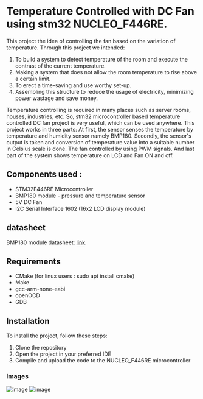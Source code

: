 # Temperature Controlled with DC Fan using stm32 NUCLEO_F446RE.

This project  the idea of controlling the fan based on the variation of temperature. Through this project we intended:

1. To build a system to detect temperature of the room and execute the contrast of the current temperature.
2. Making a system that does not allow the room temperature to rise above a certain limit.
3. To erect a time-saving and use worthy set-up.
4. Assembling this structure to reduce the usage of electricity, minimizing power wastage and save money.

Temperature controlling is required in many places such as server rooms, houses, industries, etc. So, stm32 microcontroller based temperature controlled DC fan project is very useful, which can be used anywhere. This project works in three parts: At first, the sensor senses the temperature by temperature and humidity sensor namely BMP180. Secondly, the sensor's output is taken and conversion of temperature value into a suitable number in Celsius scale is done. The fan controlled by using PWM signals. And last part of the system shows temperature on LCD and Fan ON and off.

## Components used :

  * STM32F446RE Microcontroller
  * BMP180 module - pressure and temperature sensor
  * 5V DC Fan
  * I2C Serial Interface 1602 (16x2 LCD display module)


  ## datasheet

BMP180 module datasheet: 
 [link](https://cdn-shop.adafruit.com/datasheets/BST-BMP180-DS000-09.pdf).

## Requirements

* CMake (for linux users : sudo apt install cmake)
* Make 
* gcc-arm-none-eabi
* openOCD
* GDB


 ## Installation
 To install the project, follow these steps:

1. Clone the repository
2. Open the project in your preferred IDE
3. Compile and upload the code to the NUCLEO_F446RE microcontroller

### Images

 ![image](/home/farya/Pictures/photo_2023-12-09_17-49-07.jpg)
 ![image](/home/farya/Pictures/photo_2023-12-09_17-48-42.jpg)  